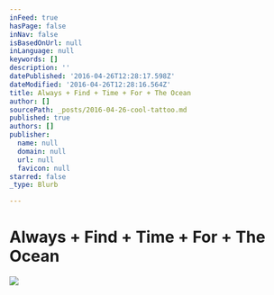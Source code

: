 ```yaml
---
inFeed: true
hasPage: false
inNav: false
isBasedOnUrl: null
inLanguage: null
keywords: []
description: ''
datePublished: '2016-04-26T12:28:17.598Z'
dateModified: '2016-04-26T12:28:16.564Z'
title: Always + Find + Time + For + The Ocean
author: []
sourcePath: _posts/2016-04-26-cool-tattoo.md
published: true
authors: []
publisher:
  name: null
  domain: null
  url: null
  favicon: null
starred: false
_type: Blurb

---
```

# Always + Find + Time + For + The Ocean
![](https://the-grid-user-content.s3-us-west-2.amazonaws.com/2327c8d4-25b4-4dc0-b38e-b58c4de86830.jpg)